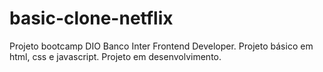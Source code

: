 # basic-clone-netflix

Projeto bootcamp DIO Banco Inter Frontend Developer.
Projeto básico em html, css e javascript.
Projeto em desenvolvimento.
